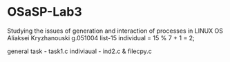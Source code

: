# OSaSP-Lab3
Studying the issues of generation and interaction of processes in LINUX OS
Aliaksei Kryzhanouski g.051004 list-15
individual = 15 % 7 + 1 = 2;

general task - task1.c
indiviaual - ind2.c & filecpy.c
